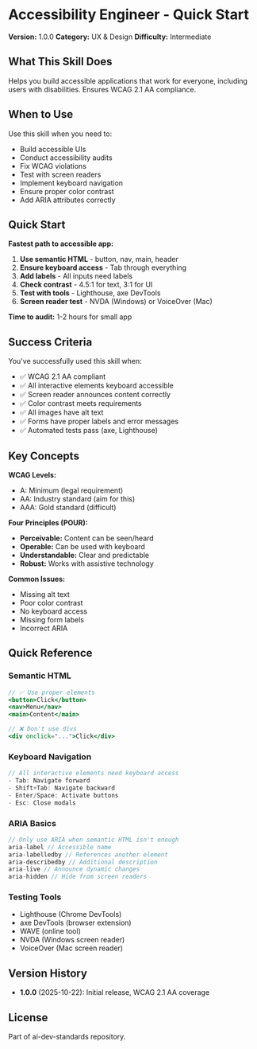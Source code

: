 # Accessibility Engineer - Quick Start

**Version:** 1.0.0
**Category:** UX & Design
**Difficulty:** Intermediate

## What This Skill Does

Helps you build accessible applications that work for everyone, including users with disabilities. Ensures WCAG 2.1 AA compliance.

## When to Use

Use this skill when you need to:
- Build accessible UIs
- Conduct accessibility audits
- Fix WCAG violations
- Test with screen readers
- Implement keyboard navigation
- Ensure proper color contrast
- Add ARIA attributes correctly

## Quick Start

**Fastest path to accessible app:**

1. **Use semantic HTML** - button, nav, main, header
2. **Ensure keyboard access** - Tab through everything
3. **Add labels** - All inputs need labels
4. **Check contrast** - 4.5:1 for text, 3:1 for UI
5. **Test with tools** - Lighthouse, axe DevTools
6. **Screen reader test** - NVDA (Windows) or VoiceOver (Mac)

**Time to audit:** 1-2 hours for small app

## Success Criteria

You've successfully used this skill when:
- ✅ WCAG 2.1 AA compliant
- ✅ All interactive elements keyboard accessible
- ✅ Screen reader announces content correctly
- ✅ Color contrast meets requirements
- ✅ All images have alt text
- ✅ Forms have proper labels and error messages
- ✅ Automated tests pass (axe, Lighthouse)

## Key Concepts

**WCAG Levels:**
- A: Minimum (legal requirement)
- AA: Industry standard (aim for this)
- AAA: Gold standard (difficult)

**Four Principles (POUR):**
- **Perceivable:** Content can be seen/heard
- **Operable:** Can be used with keyboard
- **Understandable:** Clear and predictable
- **Robust:** Works with assistive technology

**Common Issues:**
- Missing alt text
- Poor color contrast
- No keyboard access
- Missing form labels
- Incorrect ARIA

## Quick Reference

### Semantic HTML
```jsx
// ✅ Use proper elements
<button>Click</button>
<nav>Menu</nav>
<main>Content</main>

// ❌ Don't use divs
<div onclick="...">Click</div>
```

### Keyboard Navigation
```jsx
// All interactive elements need keyboard access
- Tab: Navigate forward
- Shift+Tab: Navigate backward
- Enter/Space: Activate buttons
- Esc: Close modals
```

### ARIA Basics
```jsx
// Only use ARIA when semantic HTML isn't enough
aria-label // Accessible name
aria-labelledby // References another element
aria-describedby // Additional description
aria-live // Announce dynamic changes
aria-hidden // Hide from screen readers
```

### Testing Tools
- Lighthouse (Chrome DevTools)
- axe DevTools (browser extension)
- WAVE (online tool)
- NVDA (Windows screen reader)
- VoiceOver (Mac screen reader)

## Version History

- **1.0.0** (2025-10-22): Initial release, WCAG 2.1 AA coverage

## License

Part of ai-dev-standards repository.
